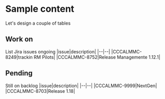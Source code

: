 # Sample content
Let's design a couple of tables
## Work on
List Jira issues ongoing
|issue|description|
|--|--|
|CCCALMMC-8249|trackin RM Pilots|
|CCCALMMC-8752|Release Managemente 1.12.1|
## Pending
Still on backlog
|issue|description|
|--|--|
|CCCALMMC-9999|NextGen|
|CCCALMMC-8703|Release 1.18|
